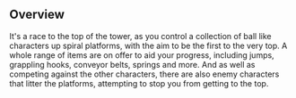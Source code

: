 ## Overview

It's a race to the top of the tower, as you control a collection of ball like characters up spiral platforms, with the aim to be the first to the very top. A whole range of items are on offer to aid your progress, including jumps, grappling hooks, conveyor belts, springs and more. And as well as competing against the other characters, there are also enemy characters that litter the platforms, attempting to stop you from getting to the top.